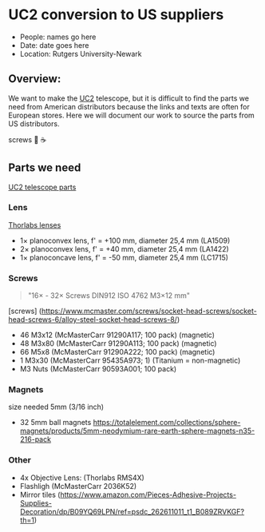# UC2 conversion to US suppliers
* People: names go here
* Date: date goes here
* Location: Rutgers University-Newark

## Overview:
We want to make the [UC2](https://github.com/openUC2/UC2-GIT) telescope, but it is difficult to find the parts we need from American distributors because the links and texts are often for European stores. Here we will document our work to source the parts from US distributors.

screws
:pizza:
:coffee:


## Parts we need
[UC2 telescope parts](https://github.com/openUC2/UC2-GIT/tree/master/APPLICATIONS/APP_SIMPLE-Telescope)


### Lens
[Thorlabs lenses](https://www.thorlabs.com/newgrouppage9.cfm?objectgroup_id=112)

- 1× planoconvex lens, f' = +100 mm, diameter 25,4 mm (LA1509)
- 2× planoconvex lens, f' = +40 mm, diameter 25,4 mm  (LA1422)
- 1× planoconcave lens, f' = -50 mm, diameter 25,4 mm (LC1715)

### Screws 
> "16× - 32× Screws DIN912 ISO 4762 M3×12 mm"

[screws] (https://www.mcmaster.com/screws/socket-head-screws/socket-head-screws-6/alloy-steel-socket-head-screws-8/)
- 46 M3x12 (McMasterCarr 91290A117; 100 pack) (magnetic)
- 48 M3x80 (McMasterCarr 91290A113; 100 pack) (magnetic)
- 66 M5x8  (McMasterCarr 91290A222; 100 pack) (magnetic)
- 1  M3x30 (McMasterCarr 95435A973; 1) (Titanium = non-magnetic)
- M3 Nuts  (McMasterCarr 90593A001; 100 pack)

### Magnets
size needed 5mm (3/16 inch)
- 32 5mm ball magnets https://totalelement.com/collections/sphere-magnets/products/5mm-neodymium-rare-earth-sphere-magnets-n35-216-pack

### Other
- 4x Objective Lens: (Thorlabs RMS4X)
- Flashligh (McMasterCarr 2036K52)
- Mirror tiles (https://www.amazon.com/Pieces-Adhesive-Projects-Supplies-Decoration/dp/B09YQ69LPN/ref=psdc_262611011_t1_B089ZRVKGF?th=1)
